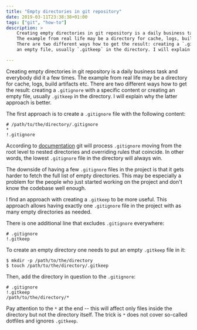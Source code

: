 ```yaml
---
title: "Empty directories in git repository"
date: 2019-03-11T23:38:38+01:00
tags: ["git", "how-to"]
description: >
    Creating empty directories in git repository is a daily business task and everybody did it a few times.
    The example from real life may be a directory for cache, logs, build artifacts etc.
    There are two different ways how to get the result: creating a `.gitignore` with a specific content or creating
    an empty file, usually `.gitkeep` in the directory. I will explain why the latter approach is better.

---
```


Creating empty directories in git repository is a daily business task and everybody did it a few times.
The example from real life may be a directory for cache, logs, build artifacts etc.
There are two different ways how to get the result: creating a `.gitignore` with a specific content or creating
an empty file, usually `.gitkeep` in the directory. I will explain why the latter approach is better.

The first approach is to create a `.gitignore` file with the following content:

```
# /path/to/the/directory/.gitignore
*
!.gitignore
```

According to [documentation](https://git-scm.com/docs/gitignore) git will process `.gitignore` moving from the root level
to nested directories and overriding rules that coincide.
In other words, the lowest `.gitignore` file in the directory will always win.

The downside of having a few `.gitignore` files in the project is that it gets harder to fetch the full list of
empty directories.
This may be especially a problem for the people who just started working on the project and don't know the codebase
well enough.

I find an approach with creating a `.gitkeep` to be more useful.
This approach allows having exactly one `.gitignore` file in the project with as many empty directories as needed.

There is one additional line that excludes `.gitignore` everywhere:

```
# .gitignore
!.gitkeep
```


To create an empty directory one needs to put an empty `.gitkeep` file in it:

```
$ mkdir -p /path/to/the/directory
$ touch /path/to/the/directory/.gitkeep
```

Then, add the directory in question to the `.gitignore`:

```
# .gitignore
!.gitkeep
/path/to/the/directory/*
```

Pay attention to the `*` at the end -- this will affect only files inside the directory but not the directory itself.
The trick is `*` does not cover so-called dotfiles and ignores `.gitkeep`.
